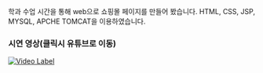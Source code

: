 학과 수업 시간을 통해 web으로 쇼핑몰 페이지를 만들어 봤습니다. 
HTML, CSS, JSP, MYSQL, APCHE TOMCAT을 이용하였습니다.

### 시연 영상(클릭시 유튜브로 이동)

[![Video Label](https://img.youtube.com/vi/AxBGibtmokc/0.jpg)](https://youtu.be/AxBGibtmokc?t=0s)
